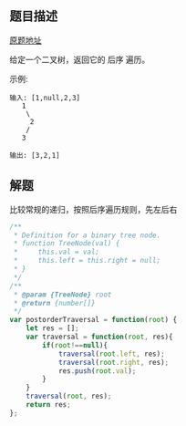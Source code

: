 ## 题目描述

[原题地址](https://leetcode-cn.com/problems/binary-tree-postorder-traversal/)

给定一个二叉树，返回它的 后序 遍历。

示例:

```
输入: [1,null,2,3]  
   1
    \
     2
    /
   3 

输出: [3,2,1]
```

## 解题

比较常规的递归，按照后序遍历规则，先左后右

```javascript
/**
 * Definition for a binary tree node.
 * function TreeNode(val) {
 *     this.val = val;
 *     this.left = this.right = null;
 * }
 */
/**
 * @param {TreeNode} root
 * @return {number[]}
 */
var postorderTraversal = function(root) {
    let res = [];
    var traversal = function(root, res){
        if(root!==null){
            traversal(root.left, res);
            traversal(root.right, res);
            res.push(root.val);
        }
    }
    traversal(root, res);
    return res;
};
```
